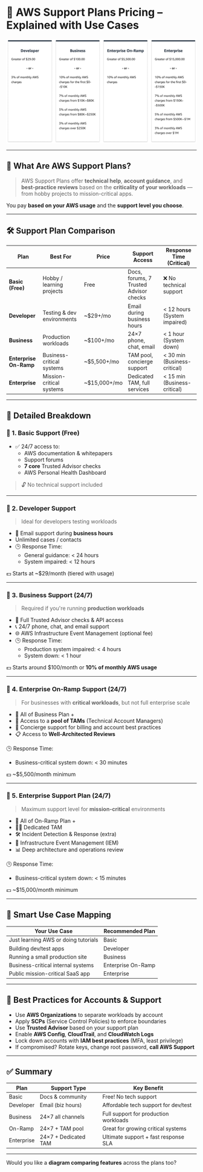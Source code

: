 # 💼 AWS Support Plans Pricing – Explained with Use Cases

![aws-support-plans-pricing](images/aws-support-plans-pricing.png)

---

## 🧠 What Are AWS Support Plans?

> AWS Support Plans offer **technical help**, **account guidance**, and **best-practice reviews** based on the **criticality of your workloads** — from hobby projects to mission-critical apps.

You pay **based on your AWS usage** and the **support level you choose**.

---

## 🛠️ Support Plan Comparison

| Plan                   | Best For                   | Price         | Support Access                         | Response Time (Critical)     |
| ---------------------- | -------------------------- | ------------- | -------------------------------------- | ---------------------------- |
| **Basic (Free)**       | Hobby / learning projects  | Free          | Docs, forums, 7 Trusted Advisor checks | ❌ No technical support      |
| **Developer**          | Testing & dev environments | ~\$29+/mo     | Email during business hours            | < 12 hours (System impaired) |
| **Business**           | Production workloads       | ~\$100+/mo    | 24×7 phone, chat, email                | < 1 hour (System down)       |
| **Enterprise On-Ramp** | Business-critical systems  | ~\$5,500+/mo  | TAM pool, concierge support            | < 30 min (Business-critical) |
| **Enterprise**         | Mission-critical systems   | ~\$15,000+/mo | Dedicated TAM, full services           | < 15 min (Business-critical) |

---

## 🔎 Detailed Breakdown

### 🔹 1. **Basic Support (Free)**

- ✅ 24/7 access to:
  - AWS documentation & whitepapers
  - Support forums
  - **7 core** Trusted Advisor checks
  - AWS Personal Health Dashboard

> 🔓 No technical support included

---

### 🔹 2. **Developer Support**

> Ideal for developers testing workloads

- 💬 Email support during **business hours**
- Unlimited cases / contacts
- 🕒 Response Time:
  - General guidance: < 24 hours
  - System impaired: < 12 hours

💵 Starts at ~\$29/month (tiered with usage)

---

### 🔹 3. **Business Support (24/7)**

> Required if you're running **production workloads**

- 🔑 Full Trusted Advisor checks & API access
- 📞 24/7 phone, chat, and email support
- 🌐 AWS Infrastructure Event Management (optional fee)
- 🕒 Response Time:
  - Production system impaired: < 4 hours
  - System down: < 1 hour

💵 Starts around \$100/month or **10% of monthly AWS usage**

---

### 🔹 4. **Enterprise On-Ramp Support (24/7)**

> For businesses with **critical workloads**, but not full enterprise scale

- 📌 All of Business Plan +
- 🔁 Access to a **pool of TAMs** (Technical Account Managers)
- 🤝 Concierge support for billing and account best practices
- 📋 Access to **Well-Architected Reviews**

🕒 Response Time:

- Business-critical system down: < 30 minutes

💵 ~\$5,500/month minimum

---

### 🔹 5. **Enterprise Support Plan (24/7)**

> Maximum support level for **mission-critical** environments

- 🌟 All of On-Ramp Plan +
- 🧑‍💼 Dedicated TAM
- 🛠️ Incident Detection & Response (extra)
- 🧭 Infrastructure Event Management (IEM)
- 📊 Deep architecture and operations review

🕒 Response Time:

- Business-critical system down: < 15 minutes

💵 ~\$15,000/month minimum

---

## 🧩 Smart Use Case Mapping

| Your Use Case                        | Recommended Plan   |
| ------------------------------------ | ------------------ |
| Just learning AWS or doing tutorials | Basic              |
| Building dev/test apps               | Developer          |
| Running a small production site      | Business           |
| Business-critical internal systems   | Enterprise On-Ramp |
| Public mission-critical SaaS app     | Enterprise         |

---

## 🧠 Best Practices for Accounts & Support

- Use **AWS Organizations** to separate workloads by account
- Apply **SCPs** (Service Control Policies) to enforce boundaries
- Use **Trusted Advisor** based on your support plan
- Enable **AWS Config**, **CloudTrail**, and **CloudWatch Logs**
- Lock down accounts with **IAM best practices** (MFA, least privilege)
- If compromised? Rotate keys, change root password, **call AWS Support**

---

## ✅ Summary

| Plan       | Support Type         | Key Benefit                           |
| ---------- | -------------------- | ------------------------------------- |
| Basic      | Docs & community     | Free! No tech support                 |
| Developer  | Email (biz hours)    | Affordable tech support for dev/test  |
| Business   | 24×7 all channels    | Full support for production workloads |
| On-Ramp    | 24×7 + TAM pool      | Great for growing critical systems    |
| Enterprise | 24×7 + Dedicated TAM | Ultimate support + fast response SLA  |

---

Would you like a **diagram comparing features** across the plans too?
